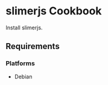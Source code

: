 slimerjs Cookbook
=================
Install slimerjs.

Requirements
------------
### Platforms
- Debian

